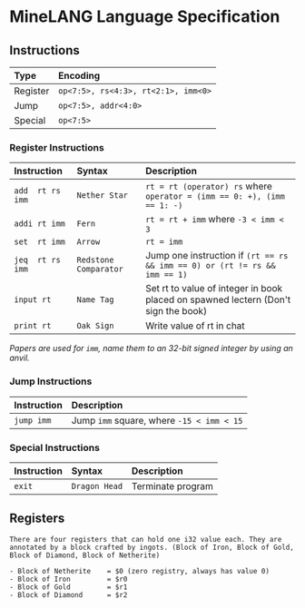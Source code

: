 # MineLANG Language Specification

## Instructions

| **Type**  | **Encoding**                          |
|:----------|:--------------------------------------|
| Register  | `op<7:5>, rs<4:3>, rt<2:1>, imm<0>`   |
| Jump      | `op<7:5>, addr<4:0>`                  |
| Special   | `op<7:5>`                             |


### Register Instructions

| **Instruction**   | **Syntax**            | **Description**                                                                       |
|:------------------|:----------------------|:--------------------------------------------------------------------------------------|
| `add  rt rs imm`  | `Nether Star`         | `rt = rt (operator) rs` where `operator = (imm == 0: +), (imm == 1: -)`               |
| `addi rt imm`     | `Fern`                | `rt = rt + imm` where `-3 < imm < 3`                                                  |
| `set  rt imm`     | `Arrow`               | `rt = imm`                                                                            |
| `jeq  rt rs imm`  | `Redstone Comparator` | Jump one instruction if `(rt == rs && imm == 0) or (rt != rs && imm == 1)`            |
| `input rt`        | `Name Tag`            | Set rt to value of integer in book placed on spawned lectern (Don't sign the book)    |
| `print rt`        | `Oak Sign`            | Write value of rt in chat                                                             |

*Papers are used for `imm`, name them to an 32-bit signed integer by using an anvil.*

### Jump Instructions

| **Instruction**   | **Description**                             |
|:------------------|:--------------------------------------------|
| `jump imm`        | Jump `imm` square, where `-15 < imm < 15`   |

### Special Instructions

| **Instruction**   | **Syntax**      | **Description**                                                                     |
|:------------------|:----------------|:------------------------------------------------------------------------------------|
| `exit`            | `Dragon Head`   | Terminate program                                                                   |

## Registers

    There are four registers that can hold one i32 value each. They are annotated by a block crafted by ingots. (Block of Iron, Block of Gold, Block of Diamond, Block of Netherite)

    - Block of Netherite    = $0 (zero registry, always has value 0)
    - Block of Iron         = $r0
    - Block of Gold         = $r1                   
    - Block of Diamond      = $r2